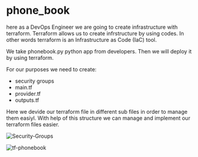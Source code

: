 # phone_book

here as a DevOps Engineer we are going to create infrastructure with terraform. Terraform allows us to create infrstructure by using codes. 
In other words terraform is an Infrastructure as Code (IaC) tool.

We take phonebook.py python app from developers. Then we will deploy it by using terraform.

For our purposes we need to create:
  - security groups
  - main.tf
  - provider.tf
  - outputs.tf
  
 Here we devide our terraform file in different sub files in order to manage them easiyl. With help of this structure we can manage and implement our terraform files
 easier.


![Security-Groups](https://user-images.githubusercontent.com/46762226/205483751-8c0a77fc-febb-4bed-aa7f-b1bf04fe321d.png)



![tf-phonebook](https://user-images.githubusercontent.com/46762226/205483793-ea31887d-973c-4533-8569-62797c72bd88.png)
